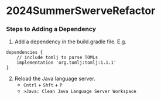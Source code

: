 # 2024SummerSwerveRefactor

### Steps to Adding a Dependency

1. Add a dependency in the build.gradle file. E.g.
```
dependencies {
    // include tomlj to parse TOMLs
    implementation 'org.tomlj:tomlj:1.1.1'
}
```

2. Reload the Java language server.
    - `Cntrl` + `Shft` + `P`
    - `>Java: Clean Java Language Server Workspace`
